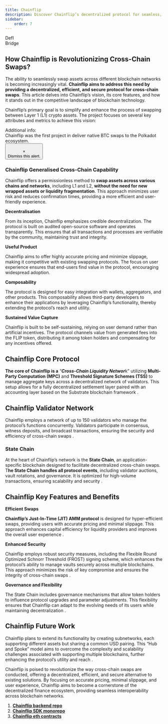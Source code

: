 ```yaml
---
title: Chainflip
description: Discover Chainflip’s decentralized protocol for seamless, efficient cross-chain swaps with accurate pricing and minimal slippage. Revolutionize crypto trading.
sidebar: 
    order: 7
---
```

DefI  
 Bridge  


How Chainflip is Revolutionizing Cross-Chain Swaps?
---------------------------------------------------

The ability to seamlessly swap assets across different blockchain networks is becoming increasingly vital. **Chainflip aims to address this need by providing a decentralized, efficient, and secure protocol for cross-chain swaps**. This article delves into Chainflip’s vision, its core features, and how it stands out in the competitive landscape of blockchain technology.

Chainflip’s primary goal is to simplify and enhance the process of swapping between Layer 1 (L1) crypto assets. The project focuses on several key attributes and metrics to achieve this vision:

 Additional info:  
 Chainflip was the first project in deliver native BTC swaps to the Polkadot ecosystem.  
 <button type="button">  
 ×  
 Dismiss this alert.  
 </button>

### Chainflip Generalised Cross-Chain Capability

Chainflip offers a permissionless method to **swap assets across various chains and networks**, including L1 and L2, **without the need for new wrapped assets or liquidity fragmentation**. This approach minimizes user risk and reduces confirmation times, providing a more efficient and user-friendly experience.

**Decentralisation**

From its inception, Chainflip emphasizes credible decentralization. The protocol is built on audited open-source software and operates transparently. This ensures that all transactions and processes are verifiable by the community, maintaining trust and integrity.

**Useful Product**

Chainflip aims to offer highly accurate pricing and minimize slippage, making it competitive with existing swapping protocols. The focus on user experience ensures that end-users find value in the protocol, encouraging widespread adoption.

**Composability**

The protocol is designed for easy integration with wallets, aggregators, and other products. This composability allows third-party developers to enhance their applications by leveraging Chainflip’s functionality, thereby extending the protocol’s reach and utility.

**Sustained Value Capture**

Chainflip is built to be self-sustaining, relying on user demand rather than artificial incentives. The protocol channels value from generated fees into the FLIP token, distributing it among token holders and compensating for any incentives offered.

Chainflip Core Protocol
-----------------------

**The core of** **Chainflip is a** “***Cross-Chain Liquidity Networ***k” utilizing **Multi-Party Computation (MPC)** and **Threshold Signature Schemes (TSS)** to manage aggregate keys across a decentralized network of validators. This setup allows for a fully decentralized settlement layer paired with an accounting layer based on the Substrate blockchain framework .

Chainflip Validator Network
---------------------------

Chainflip employs a network of up to 150 validators who manage the protocol’s functions concurrently. Validators participate in consensus, witness deposits, and broadcast transactions, ensuring the security and efficiency of cross-chain swaps .

### State Chain

At the heart of Chainflip’s network is the **State Chain**, an application-specific blockchain designed to facilitate decentralized cross-chain swaps. T**he State Chain handles all protocol events**, including validator auctions, vault rotations, and governance. It is optimized for high-volume transactions, ensuring scalability and security .

Chainflip Key Features and Benefits
-----------------------------------

**Efficient Swaps**

**Chainflip’s Just-In-Time (JIT) AMM protocol** is designed for hyper-efficient swaps, providing users with accurate pricing and minimal slippage. This approach enhances capital efficiency for liquidity providers and improves the overall user experience .

**Enhanced Security**

Chainflip employs robust security measures, including the Flexible Round Optimized Schnorr Threshold (FROST) signing scheme, which enhances the protocol’s ability to manage vaults securely across multiple blockchains. This approach minimizes the risk of key compromise and ensures the integrity of cross-chain swaps .

**Governance and Flexibility**

The State Chain includes governance mechanisms that allow token holders to influence protocol upgrades and parameter adjustments. This flexibility ensures that Chainflip can adapt to the evolving needs of its users while maintaining decentralization .

Chainflip Future Work
---------------------

Chainflip plans to extend its functionality by creating subnetworks, each supporting different assets but sharing a common USD pairing. This “Hub and Spoke” model aims to overcome the complexity and scalability challenges associated with supporting multiple blockchains, further enhancing the protocol’s utility and reach .

Chainflip is poised to revolutionize the way cross-chain swaps are conducted, offering a decentralized, efficient, and secure alternative to existing solutions. By focusing on accurate pricing, minimal slippage, and user experience, Chainflip aims to become a cornerstone of the decentralized finance ecosystem, providing seamless interoperability across blockchain networks.

1. **[Chainflip backend repo](https://github.com/chainflip-io/chainflip-backend)**
2. **[Chainflip SDK monorepo](https://github.com/chainflip-io/chainflip-sdk-monorepo)**
3. **[Chainflip eth contracts](https://github.com/chainflip-io/chainflip-eth-contracts)**
